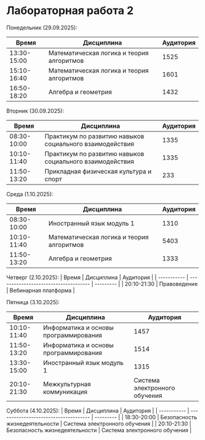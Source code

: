 # Лабораторная работа 2
  Понедельник (29.09.2025):
  
  | Время       | Дисциплина                                  | Аудитория |
  | ----------- | -------------------------------------       | --------- |
  | 13:30-15:00 | Математическая логика и теория алгоритмов   | 1525      |
  | 15:10-16:40 | Математическая логика и теория алгоритмов   | 1601      |
  | 16:50-18:20 | Алгебра и геометрия                         | 1432      |

  Вторник (30.09.2025):
  
  | Время       | Дисциплина                                               | Аудитория |
  | ----------- | -------------------------------------                    | --------- |
  | 08:30-10:00 | Практикум по развитию навыков социального взаимодействия | 1335      |
  | 10:10-11:40 | Практикум по развитию навыков социального взаимодействия | 1335      |
  | 11:50-13:20 | Прикладная физическая культура и спорт                   | 233       |

  Среда (1.10.2025):
  
  | Время       | Дисциплина                                | Аудитория |
  | ----------- | -------------------------------------     | --------- |
  | 08:30-10:00 | Иностранный язык модуль 1                 | 1310      |
  | 10:10-11:40 | Математическая логика и теория алгоритмов | 5403      |
  | 11:50-13:20 | Алгебра и геометрия                       | 1333      |

  Четверг (2.10.2025):
  | Время       | Дисциплина                                | Аудитория            |
  | ----------- | -------------------------------------     | ---------            |
  | 20:10-21:30 | Правоведение                              | Вебинарная платформа |

  Пятница (3.10.2025):
  
  | Время       | Дисциплина                                | Аудитория                     |
  | ----------- | -------------------------------------     | ---------                     |
  | 10:10-11:40 | Информатика и основы программирования     | 1457                          |
  | 11:50-13:20 | Информатика и основы программирования     | 1514                          |
  | 13:30-15:00 | Иностранный язык модуль 1                 | 1315                          |
  | 20:10-21:30 | Межкультурная коммуникация                | Система электронного обучения |

  Суббота (4.10.2025):
  | Время       | Дисциплина                                | Аудитория                     |
  | ----------- | -------------------------------------     | ---------                     |
  | 18:30-20:00 | Безопасность жизнедеятельности            | Система электронного обучения |
  | 20:10-21:30 | Безопасность жизнедеятельности            | Система электронного обучения |
